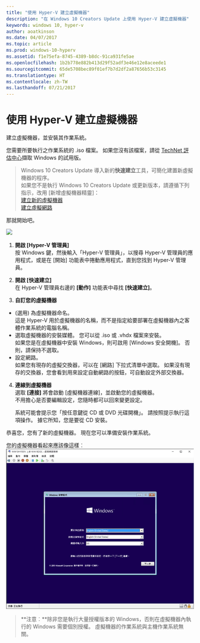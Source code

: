 ```yaml
---
title: "使用 Hyper-V 建立虛擬機器"
description: "在 Windows 10 Creators Update 上使用 Hyper-V 建立虛擬機器"
keywords: windows 10, hyper-v
author: aoatkinson
ms.date: 04/07/2017
ms.topic: article
ms.prod: windows-10-hyperv
ms.assetid: f1e75efa-8745-4389-b8dc-91ca931fe5ae
ms.openlocfilehash: 1b2b778e882b413d29f52adf3e46e12e8aceede1
ms.sourcegitcommit: 65de5708bec89f01ef7b7d2df2a87656b53c3145
ms.translationtype: HT
ms.contentlocale: zh-TW
ms.lasthandoff: 07/21/2017
---
```

# 使用 Hyper-V 建立虛擬機器

建立虛擬機器，並安裝其作業系統。  

您需要所要執行之作業系統的 .iso 檔案。 如果您沒有該檔案，請從 [TechNet 評估中心](http://www.microsoft.com/en-us/evalcenter/)擷取 Windows 的試用版。


> Windows 10 Creators Update 導入新的**快速建立**工具，可簡化建置新虛擬機器的程序。  
  如果您不是執行 Windows 10 Creators Update 或更新版本，請遵循下列指示，改用 \[新增虛擬機器精靈\]：  
  [建立新的虛擬機器](create-virtual-machine.md)  
  [建立虛擬網路](connect-to-network.md)

那就開始吧。

![](media/quickcreatesteps_inked.jpg)

1. **開啟 \[Hyper-V 管理員\]**  
  按 Windows 鍵，然後輸入「Hyper-V 管理員」，以搜尋 Hyper-V 管理員的應用程式，或是在 \[開始\] 功能表中捲動應用程式，直到您找到 Hyper-V 管理員。

2. **開啟 \[快速建立\]**  
  在 Hyper-V 管理員右邊的 **\[動作\]** 功能表中尋找 **\[快速建立\]**。

3. **自訂您的虛擬機器**
  * (選用) 為虛擬機器命名。  
    這是 Hyper-V 用於虛擬機器的名稱，而不是指定給要部署在虛擬機器內之客體作業系統的電腦名稱。
  * 選取虛擬機器的安裝媒體。 您可以從 .iso 或 .vhdx 檔案來安裝。  
    如果您是在虛擬機器中安裝 Windows，則可啟用 \[Windows 安全開機\]。 否則，請保持不選取。
  * 設定網路。  
    如果您有現存的虛擬交換器，可以在 \[網路\] 下拉式清單中選取。 如果沒有現存的交換器，您會看到用來設定自動網路的按鈕，可自動設定外部交換器。

4. **連線到虛擬機器**  
  選取 **\[連接\]** 將會啟動 \[虛擬機器連線\]，並啟動您的虛擬機器。     
  不用擔心是否要編輯設定，您隨時都可以回來變更設定。  
  
    系統可能會提示您「按任意鍵從 CD 或 DVD 光碟開機」。 請按照提示執行這項操作。  據它所知，您是要從 CD 安裝。

恭喜您，您有了新的虛擬機器。  現在您可以準備安裝作業系統。  

您的虛擬機器看起來應該像這樣︰  
![](media/OSDeploy_upd.png) 

> **注意︰**除非您是執行大量授權版本的 Windows，否則在虛擬機器內執行的 Windows 需要個別授權。 虛擬機器的作業系統與主機作業系統無關。

